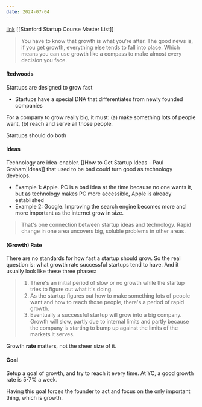 ```yaml
---
date: 2024-07-04
---
```

[link](https://www.paulgraham.com/growth.html)
[[Stanford Startup Course Master List]]

> You have to know that growth is what you're after. The good news is, if you get growth, everything else tends to fall into place. Which means you can use growth like a compass to make almost every decision you face.
#### Redwoods
Startups are designed to grow fast
- Startups have a special DNA that differentiates from newly founded companies

For a company to grow really big, it must:
(a) make something lots of people want,
(b) reach and serve all those people.

Startups should do both

#### Ideas
Technology are idea-enabler. [[How to Get Startup Ideas - Paul Graham|Ideas]] that used to be bad could turn good as technology develops.
- Example 1: Apple. PC is a bad idea at the time because no one wants it, but as technology makes PC more accessible, Apple is already established
- Example 2: Google. Improving the search engine becomes more and more important as the internet grow in size.

> That's one connection between startup ideas and technology. Rapid change in one area uncovers big, soluble problems in other areas.

#### (Growth) Rate
There are no standards for how fast a startup should grow.
So the real question is: what growth rate successful startups tend to have. And it usually look like these three phases:
> 1. There's an initial period of slow or no growth while the startup tries to figure out what it's doing.
> 2. As the startup figures out how to make something lots of people want and how to reach those people, there's a period of rapid growth.
> 3. Eventually a successful startup will grow into a big company. Growth will slow, partly due to internal limits and partly because the company is starting to bump up against the limits of the markets it serves.

Growth **rate** matters, not the sheer size of it.

#### Goal
Setup a goal of growth, and try to reach it every time. At YC, a good growth rate is 5-7% a week.

Having this goal forces the founder to act and focus on the only important thing, which is growth. 